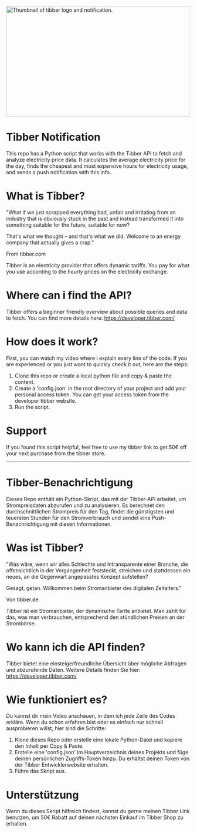 
<img src="https://github.com/janlemcke/Tibber_Notification/assets/12445789/6daa008d-ad02-4ffe-a327-d5e799dc01c3" alt="Thumbnail of tibber logo and notification." width="500" height="300">

# Tibber Notification
This repo has a Python script that works with the Tibber API to fetch and analyze electricity price data. It calculates the average electricity price for the day, finds the cheapest and most expensive hours for electricity usage, and sends a push notification with this info. 


# What is Tibber?
"What if we just scrapped everything bad, unfair and irritating from an industry that is obviously stuck in the past and instead transformed it into something suitable for the future, suitable for now?

That's what we thought – and that's what we did. Welcome to an energy company that actually gives a crap."

From tibber.com

Tibber is an electricity provider that offers dynamic tariffs. You pay for what you use according to the hourly prices on the electricity exchange.

# Where can i find the API?
Tibber offers a beginner friendly overview about possible queries and data to fetch. You can find more details here: https://developer.tibber.com/

# How does it work?
First, you can watch my video where i explain every line of the code. If you are experienced or you just want to quickly check it out, here are the steps:
1. Clone this repo or create a local python file and copy & paste the content.
2. Create a 'config.json' in the root directory of your project and add your personal access token. You can get your access token from the developer tibber website.
3. Run the script.

# Support
If you found this script helpful, feel free to use my tibber link to get 50€ off your next purchase from the tibber store.

---
# Tibber-Benachrichtigung
Dieses Repo enthält ein Python-Skript, das mit der Tibber-API arbeitet, um Strompreisdaten abzurufen und zu analysieren. Es berechnet den durchschnittlichen Strompreis für den Tag, findet die günstigsten und teuersten Stunden für den Stromverbrauch und sendet eine Push-Benachrichtigung mit diesen Informationen. 


# Was ist Tibber?
"Was wäre, wenn wir alles Schlechte und Intransparente einer Branche, die offensichtlich in der Vergangenheit feststeckt, streichen und stattdessen ein neues, an die Gegenwart angepasstes Konzept aufstellen?

Gesagt, getan. Willkommen beim Stromanbieter des digitalen Zeitalters."

Von tibber.de

Tibber ist ein Stromanbieter, der dynamische Tarife anbietet. Man zahlt für das, was man verbrauchen, entsprechend den stündlichen Preisen an der Strombörse.

# Wo kann ich die API finden?
Tibber bietet eine einsteigerfreundliche Übersicht über mögliche Abfragen und abzurufende Daten. Weitere Details finden Sie hier: https://developer.tibber.com/

# Wie funktioniert es?
Du kannst dir mein Video anschauen, in dem ich jede Zeile des Codes erkläre. Wenn du schon erfahren bist oder es einfach nur schnell ausprobieren willst, hier sind die Schritte:
1. Klone dieses Repo oder erstelle eine lokale Python-Datei und kopiere den Inhalt per Copy & Paste.
2. Erstelle eine 'config.json' im Hauptverzeichnis deines Projekts und füge deinen persönlichen Zugriffs-Token hinzu. Du erhältst deinen Token von der Tibber Entwicklerwebsite erhalten.
3. Führe das Skript aus.

# Unterstützung
Wenn du dieses Skript hilfreich findest, kannst du gerne meinen Tibber Link benutzen, um 50€ Rabatt auf deinen nächsten Einkauf im Tibber Shop zu erhalten.
